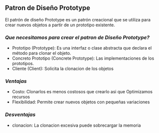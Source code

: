 ## Patron de Diseño Prototype

El patrón de diseño Prototype es un patrón creacional que se utiliza para crear nuevos objetos a partir de un prototipo existente.

### *Que necesitamos para crear el patron de Diseño Prototype?*

- Prototipo (Prototype): Es una interfaz o clase abstracta que declara el método para clonar el objeto.
- Concreto Prototipo (Concrete Prototype): Las implementaciones de los prototipos.
- Cliente (Client): Solicita la clonacion de los objetos

### *Ventajas*

- Costo: Clonarlos es menos costosos que crearlo asi que Optimizamos recursos
- Flexibilidad: Permite crear nuevos objetos con pequeñas variaciones


### *Desventajas*
- clonacion: La clonacion excesiva puede sobrecargar la memoria